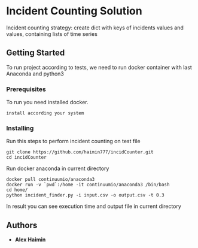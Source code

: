 # Incident Counting Solution

Incident counting strategy: create dict with keys of incidents values and values, containing lists of time series
## Getting Started

To run project according to tests, we need to run docker container with last Anaconda and python3

### Prerequisites

To run you need installed docker.
```
install according your system
```

### Installing

Run this steps to perform incident counting on test file

```
git clone https://github.com/haimin777/incidCounter.git
cd incidCounter

```

Run docker anaconda in current directory

```
docker pull continuumio/anaconda3
docker run -v `pwd`:/home -it continuumio/anaconda3 /bin/bash
cd home/
python incident_finder.py -i input.csv -o output.csv -t 0.3
```

In result you can see execution time and output file in current directory


## Authors

* **Alex Haimin** 



